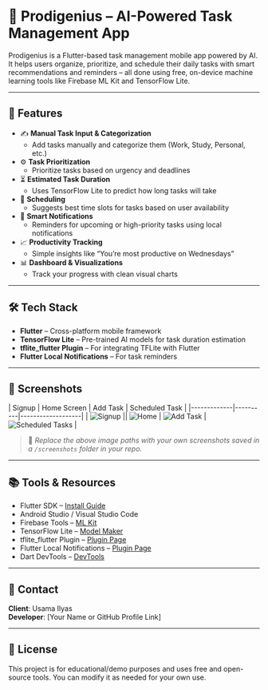 # 🧠 Prodigenius – AI-Powered Task Management App

Prodigenius is a Flutter-based task management mobile app powered by AI. It helps users organize, prioritize, and schedule their daily tasks with smart recommendations and reminders – all done using free, on-device machine learning tools like Firebase ML Kit and TensorFlow Lite.

---

## 🚀 Features

- ✍️ **Manual Task Input & Categorization**
  - Add tasks manually and categorize them (Work, Study, Personal, etc.)
- ⚙️ **Task Prioritization**
  - Prioritize tasks based on urgency and deadlines
- ⏳ **Estimated Task Duration**
  - Uses TensorFlow Lite to predict how long tasks will take
- 📅 **Scheduling**
  - Suggests best time slots for tasks based on user availability
- 🔔 **Smart Notifications**
  - Reminders for upcoming or high-priority tasks using local notifications
- 📈 **Productivity Tracking**
  - Simple insights like “You’re most productive on Wednesdays”
- 📊 **Dashboard & Visualizations**
  - Track your progress with clean visual charts

---

## 🛠 Tech Stack

- **Flutter** – Cross-platform mobile framework
- **TensorFlow Lite** – Pre-trained AI models for task duration estimation
- **tflite_flutter Plugin** – For integrating TFLite with Flutter
- **Flutter Local Notifications** – For task reminders

---

## 📸 Screenshots

| Signup |  Home Screen | Add Task | Scheduled Task | 
|-------------|----------|-------------------|
| ![Signup](assets/signup.png) || ![Home](assets/home.png) | ![Add Task](assets/addtask.jpg) | ![Scheduled Tasks](assets/scheduledtasks.png) |

> 📌 *Replace the above image paths with your own screenshots saved in a `/screenshots` folder in your repo.*

---

## 📚 Tools & Resources

- Flutter SDK – [Install Guide](https://flutter.dev/docs/get-started/install)
- Android Studio / Visual Studio Code
- Firebase Tools – [ML Kit](https://firebase.google.com/products/ml-kit)
- TensorFlow Lite – [Model Maker](https://www.tensorflow.org/lite/guide/model_maker)
- tflite_flutter Plugin – [Plugin Page](https://pub.dev/packages/tflite_flutter)
- Flutter Local Notifications – [Plugin Page](https://pub.dev/packages/flutter_local_notifications)
- Dart DevTools – [DevTools](https://dart.dev/tools/dart-devtools)

---

## 📩 Contact

**Client**: Usama Ilyas  
**Developer**: [Your Name or GitHub Profile Link]

---

## 📝 License

This project is for educational/demo purposes and uses free and open-source tools. You can modify it as needed for your own use.

